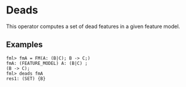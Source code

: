# Deads

This operator computes a set of dead features in a given feature model.

## Examples

```
fml> fmA = FM(A: (B|C); B -> C;)
fmA: (FEATURE_MODEL) A: (B|C) ; 
(B -> C);
fml> deads fmA
res1: (SET) {B}
```
